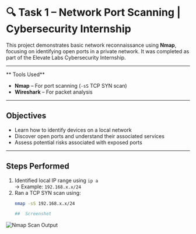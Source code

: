 # 🔍 Task 1 – Network Port Scanning | Cybersecurity Internship

This project demonstrates basic network reconnaissance using **Nmap**, focusing on identifying open ports in a private network. It was completed as part of the Elevate Labs Cybersecurity Internship.

---

** Tools Used**
- **Nmap** – For port scanning (`-sS` TCP SYN scan)
- **Wireshark** – For packet analysis

---

## Objectives
- Learn how to identify devices on a local network
- Discover open ports and understand their associated services
- Assess potential risks associated with exposed ports

---

##  Steps Performed
1. Identified local IP range using `ip a`  
   → Example: `192.168.x.x/24`
2. Ran a TCP SYN scan using:
   ```bash
   nmap -sS 192.168.x.x/24

   ##  Screenshot

![Nmap Scan Output](nmap_scan.png)

